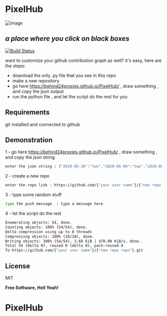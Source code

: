 # PixelHub

![image](https://user-images.githubusercontent.com/96356684/188452129-df3dcbe5-f56a-4a9c-ad04-9db53b0b37f6.png)

## _a place where you click on black boxes_

[![Build Status](https://travis-ci.org/joemccann/dillinger.svg?branch=master)](https://travis-ci.org/joemccann/dillinger)

want to customize your github contribution graph as well?
it's easy, here are the steps:
- download the only .py file that you see in this repo 
- make a new repository
- go here https://behind24proxies.github.io/PixelHub/ , draw something , and copy the json output
- run the python file , and let the script do the rest for you 

## Requirements

git installed and connected to github

## Demonstration


1 - go here https://behind24proxies.github.io/PixelHub/ , draw something , and copy the json string
```sh
enter the json string : {"2020-05-30":"two","2020-06-06":"two","2020-06-05":"two","2020-05-29":"two"}
```

2 - create a new repo

```sh
enter the repo link : https://github.com/{"your user name"}/{"new repo repo"}.git
```
3 - type some random stuff
```sh
type the push message  : type a message here
```
4 - let the script do the rest
```sh
Enumerating objects: 54, done.
Counting objects: 100% (54/54), done.
Delta compression using up to 8 threads
Compressing objects: 100% (18/18), done.
Writing objects: 100% (54/54), 3.68 KiB | 470.00 KiB/s, done.
Total 54 (delta 0), reused 0 (delta 0), pack-reused 0
To https://github.com/{"your user name"}/{"new repo repo"}.git
```
 
## License

MIT

**Free Software, Hell Yeah!**

# PixelHub
